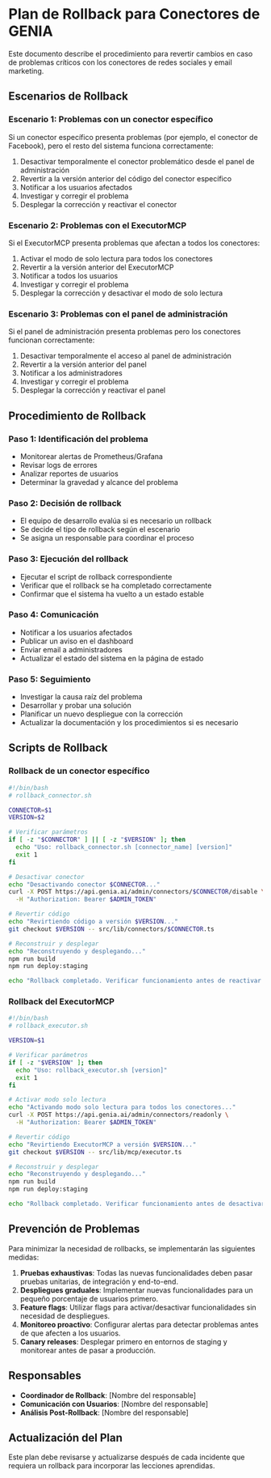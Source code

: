 # Plan de Rollback para Conectores de GENIA

Este documento describe el procedimiento para revertir cambios en caso de problemas críticos con los conectores de redes sociales y email marketing.

## Escenarios de Rollback

### Escenario 1: Problemas con un conector específico
Si un conector específico presenta problemas (por ejemplo, el conector de Facebook), pero el resto del sistema funciona correctamente:

1. Desactivar temporalmente el conector problemático desde el panel de administración
2. Revertir a la versión anterior del código del conector específico
3. Notificar a los usuarios afectados
4. Investigar y corregir el problema
5. Desplegar la corrección y reactivar el conector

### Escenario 2: Problemas con el ExecutorMCP
Si el ExecutorMCP presenta problemas que afectan a todos los conectores:

1. Activar el modo de solo lectura para todos los conectores
2. Revertir a la versión anterior del ExecutorMCP
3. Notificar a todos los usuarios
4. Investigar y corregir el problema
5. Desplegar la corrección y desactivar el modo de solo lectura

### Escenario 3: Problemas con el panel de administración
Si el panel de administración presenta problemas pero los conectores funcionan correctamente:

1. Desactivar temporalmente el acceso al panel de administración
2. Revertir a la versión anterior del panel
3. Notificar a los administradores
4. Investigar y corregir el problema
5. Desplegar la corrección y reactivar el panel

## Procedimiento de Rollback

### Paso 1: Identificación del problema
- Monitorear alertas de Prometheus/Grafana
- Revisar logs de errores
- Analizar reportes de usuarios
- Determinar la gravedad y alcance del problema

### Paso 2: Decisión de rollback
- El equipo de desarrollo evalúa si es necesario un rollback
- Se decide el tipo de rollback según el escenario
- Se asigna un responsable para coordinar el proceso

### Paso 3: Ejecución del rollback
- Ejecutar el script de rollback correspondiente
- Verificar que el rollback se ha completado correctamente
- Confirmar que el sistema ha vuelto a un estado estable

### Paso 4: Comunicación
- Notificar a los usuarios afectados
- Publicar un aviso en el dashboard
- Enviar email a administradores
- Actualizar el estado del sistema en la página de estado

### Paso 5: Seguimiento
- Investigar la causa raíz del problema
- Desarrollar y probar una solución
- Planificar un nuevo despliegue con la corrección
- Actualizar la documentación y los procedimientos si es necesario

## Scripts de Rollback

### Rollback de un conector específico
```bash
#!/bin/bash
# rollback_connector.sh

CONNECTOR=$1
VERSION=$2

# Verificar parámetros
if [ -z "$CONNECTOR" ] || [ -z "$VERSION" ]; then
  echo "Uso: rollback_connector.sh [connector_name] [version]"
  exit 1
fi

# Desactivar conector
echo "Desactivando conector $CONNECTOR..."
curl -X POST https://api.genia.ai/admin/connectors/$CONNECTOR/disable \
  -H "Authorization: Bearer $ADMIN_TOKEN"

# Revertir código
echo "Revirtiendo código a versión $VERSION..."
git checkout $VERSION -- src/lib/connectors/$CONNECTOR.ts

# Reconstruir y desplegar
echo "Reconstruyendo y desplegando..."
npm run build
npm run deploy:staging

echo "Rollback completado. Verificar funcionamiento antes de reactivar."
```

### Rollback del ExecutorMCP
```bash
#!/bin/bash
# rollback_executor.sh

VERSION=$1

# Verificar parámetros
if [ -z "$VERSION" ]; then
  echo "Uso: rollback_executor.sh [version]"
  exit 1
fi

# Activar modo solo lectura
echo "Activando modo solo lectura para todos los conectores..."
curl -X POST https://api.genia.ai/admin/connectors/readonly \
  -H "Authorization: Bearer $ADMIN_TOKEN"

# Revertir código
echo "Revirtiendo ExecutorMCP a versión $VERSION..."
git checkout $VERSION -- src/lib/mcp/executor.ts

# Reconstruir y desplegar
echo "Reconstruyendo y desplegando..."
npm run build
npm run deploy:staging

echo "Rollback completado. Verificar funcionamiento antes de desactivar modo solo lectura."
```

## Prevención de Problemas

Para minimizar la necesidad de rollbacks, se implementarán las siguientes medidas:

1. **Pruebas exhaustivas**: Todas las nuevas funcionalidades deben pasar pruebas unitarias, de integración y end-to-end.
2. **Despliegues graduales**: Implementar nuevas funcionalidades para un pequeño porcentaje de usuarios primero.
3. **Feature flags**: Utilizar flags para activar/desactivar funcionalidades sin necesidad de despliegues.
4. **Monitoreo proactivo**: Configurar alertas para detectar problemas antes de que afecten a los usuarios.
5. **Canary releases**: Desplegar primero en entornos de staging y monitorear antes de pasar a producción.

## Responsables

- **Coordinador de Rollback**: [Nombre del responsable]
- **Comunicación con Usuarios**: [Nombre del responsable]
- **Análisis Post-Rollback**: [Nombre del responsable]

## Actualización del Plan

Este plan debe revisarse y actualizarse después de cada incidente que requiera un rollback para incorporar las lecciones aprendidas.
